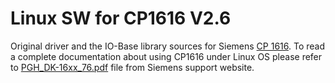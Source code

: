 # Linux SW for CP1616 V2.6

Original driver and the IO-Base library sources for Siemens [CP 1616][]. To read a complete documentation about using CP1616 under Linux OS please refer to [PGH_DK-16xx_76.pdf][] file from Siemens support website.

[CP 1616]: http://w3.siemens.com/mcms/industrial-communication/en/ie/system-interfacing/system-interfacing-pg-pc/cp1616/pages/cp1616.aspx

[PGH_DK-16xx_76.pdf]: https://cache.industry.siemens.com/dl/files/652/26436652/att_28927/v1/PGH_DK-16xx_76.pdf

